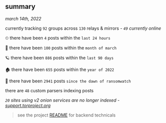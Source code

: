 
## summary
_march 14th, 2022_

currently tracking `92` groups across `130` relays & mirrors - _`49` currently online_

⏲ there have been `4` posts within the `last 24 hours`

🦈 there have been `100` posts within the `month of march`

🪐 there have been `886` posts within the `last 90 days`

🏚 there have been `655` posts within the `year of 2022`

🦕 there have been `2941` posts `since the dawn of ransomwatch`

there are `48` custom parsers indexing posts

_`20` sites using v2 onion services are no longer indexed - [support.torproject.org](https://support.torproject.org/onionservices/v2-deprecation/)_

> see the project [README](https://github.com/thetanz/ransomwatch#ransomwatch--) for backend technicals
